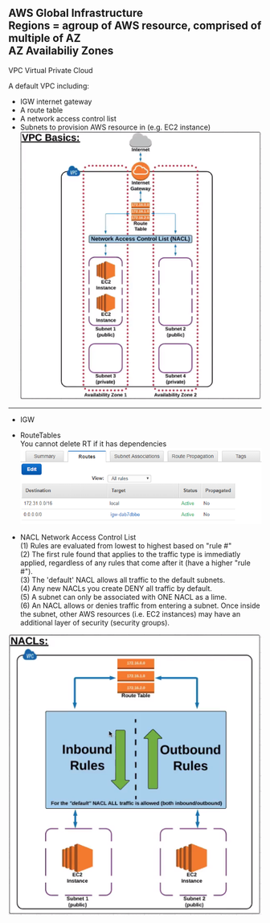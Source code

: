 AWS Global Infrastructure</br>
Regions = agroup of AWS resource, comprised of multiple of AZ</br>
AZ Availabiliy Zones</br>
------
VPC Virtual Private Cloud

A default VPC including:
- IGW internet gateway
- A route table
- A network access control list
- Subnets to provision AWS resource in (e.g. EC2 instance)
![](../img/VPC_Basic.PNG)

------

 - IGW<br>
 - RouteTables<br>
You cannot delete RT if it has dependencies<br>
![](../img/RTs.PNG)

 - NACL Network Access Control List<br>
 (1) Rules are evaluated from lowest to highest based on "rule #"<br>
 (2) The first rule found that applies to the traffic type is immediatly applied, regardless of any rules that come after it (have a higher "rule #").<br>
 (3) The 'default' NACL allows all traffic to the default subnets.<br>
 (4) Any new NACLs you create DENY all traffic by default.<br>
 (5) A subnet can only be associated with ONE NACL as a lime.<br>
 (6) An NACL allows or denies traffic from entering a subnet. Once inside the subnet, other AWS resources (i.e. EC2 instances) may have an additional layer of security (security groups).<br>

 ![](../img/NACL.PNG)
